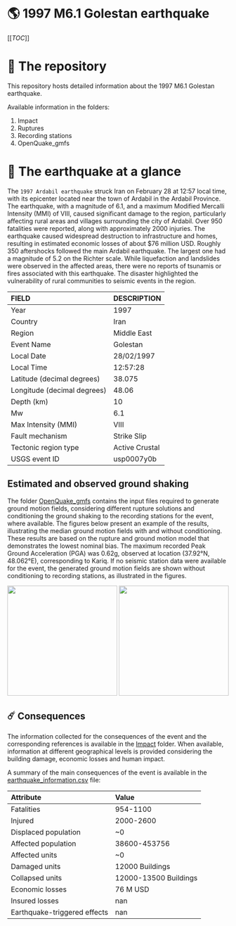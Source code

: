 # 🌎 1997 M6.1 Golestan earthquake
[[_TOC_]]

# 📂 The repository

This repository hosts detailed information about the 1997 M6.1 Golestan earthquake.

Available information in the folders:

1. Impact
2. Ruptures
3. Recording stations
4. OpenQuake_gmfs


# 🚀 The earthquake at a glance 

The `1997 Ardabil earthquake` struck Iran on February 28 at 12:57 local time, with its epicenter located near the town of Ardabil in the Ardabil Province. The earthquake, with a magnitude of 6.1, and a maximum Modified Mercalli Intensity (MMI) of VIII, caused significant damage to the region, particularly affecting rural areas and villages surrounding the city of Ardabil. Over 950 fatalities were reported, along with approximately 2000 injuries. The earthquake caused widespread destruction to infrastructure and homes, resulting in estimated economic losses of about $76 million USD. Roughly 350 aftershocks followed the main Ardabil earthquake. The largest one had a magnitude of 5.2 on the Richter scale. While liquefaction and landslides were observed in the affected areas, there were no reports of tsunamis or fires associated with this earthquake. The disaster highlighted the vulnerability of rural communities to seismic events in the region.

| FIELD | DESCRIPTION |
|:-------|:-------------|
| Year | 1997 |
| Country | Iran |
| Region | Middle East |
| Event Name | Golestan |
| Local Date | 28/02/1997 |
| Local Time | 12:57:28 |
| Latitude (decimal degrees) | 38.075 |
| Longitude (decimal degrees) | 48.06 |
| Depth (km) | 10 |
| Mw | 6.1 |
| Max Intensity (MMI) | VIII |
| Fault mechanism | Strike Slip |
| Tectonic region type | Active Crustal |
| USGS event ID | usp0007y0b |

## Estimated and observed ground shaking

The folder [OpenQuake_gmfs](./OpenQuake_gmfs/) contains the input files required to generate ground motion fields, considering different rupture solutions and conditioning the ground shaking to the recording stations for the event, where available. The figures below present an example of the results, illustrating the median ground motion fields with and without conditioning. These results are based on the rupture and ground motion model that demonstrates the lowest nominal bias. The maximum recorded Peak Ground Acceleration (PGA) was 0.62g, observed at location (37.92°N, 48.062°E), corresponding to Kariq. If no seismic station data were available for the event, the generated ground motion fields are shown without conditioning to recording stations, as illustrated in the figures.

<img src="./4_OpenQuake_gmfs/median_gmf_stations_none.png" height="250">
<img src="./4_OpenQuake_gmfs/median_gmf_stations_seismic.png" height="250">

## ☄️ Consequences

The information collected for the consequences of the event and the corresponding references is available in the [Impact](./Impact) folder. When available, information at different geographical levels is provided considering the building damage, economic losses and human impact.

A summary of the main consequences of the event is available in the [earthquake_information.csv](./earthquake_information.csv) file:

| Attribute | Value |
|:-------|:-------------|
| Fatalities | 954-1100 |
| Injured | 2000-2600 |
| Displaced population | ~0 |
| Affected population | 38600-453756 |
| Affected units | ~0  |
| Damaged units | 12000 Buildings |
| Collapsed units | 12000-13500 Buildings |
| Economic losses | 76 M USD |
| Insured losses | nan |
| Earthquake-triggered effects | nan |